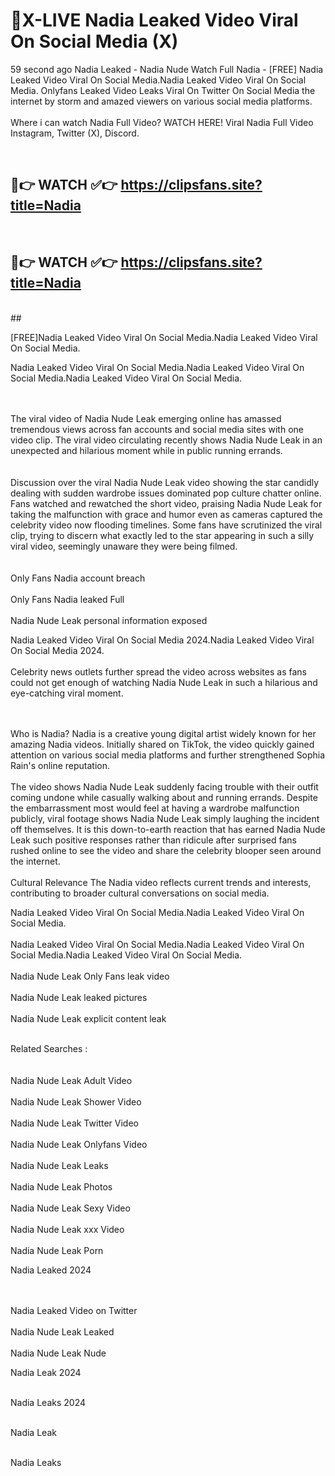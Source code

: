 # 🔴X-LIVE Nadia Leaked Video Viral On Social Media (X)<br>


59 second ago Nadia Leaked  - Nadia Nude  Watch Full Nadia - [FREE] Nadia Leaked Video Viral On Social Media.Nadia Leaked Video Viral On Social Media.   Onlyfans Leaked Video Leaks Viral On Twitter On Social Media the internet by storm and amazed viewers on various social media platforms. <br><br>
Where i can watch Nadia Full Video? WATCH HERE! Viral Nadia Full Video Instagram, Twitter (X), Discord. <br>


 <br>

##  🔴👉 WATCH ✅👉  <a href="https://clipsfans.site?title=Nadia&ref=git">https://clipsfans.site?title=Nadia</a> <br>
  <br>

##  🔴👉 WATCH ✅👉  <a href="https://clipsfans.site?title=Nadia&ref=git">https://clipsfans.site?title=Nadia</a> <br>
  <br>
  ##



[FREE]Nadia Leaked Video Viral On Social Media.Nadia Leaked Video Viral On Social Media. <br>

Nadia Leaked Video Viral On Social Media.Nadia Leaked Video Viral On Social Media.Nadia Leaked Video Viral On Social Media. <br>


  <br>

  <br>
The viral video of Nadia Nude Leak emerging online has amassed tremendous views across fan accounts and social media sites with one video clip. The viral video circulating recently shows Nadia Nude Leak in an unexpected and hilarious moment while in public running errands.<br>
<br>


<br>
Discussion over the viral Nadia Nude Leak video showing the star candidly dealing with sudden wardrobe issues dominated pop culture chatter online. Fans watched and rewatched the short video, praising Nadia Nude Leak for taking the malfunction with grace and humor even as cameras captured the celebrity video now flooding timelines. Some fans have scrutinized the viral clip, trying to discern what exactly led to the star appearing in such a silly viral video, seemingly unaware they were being filmed.<br>
<br>
<br> 
Only Fans Nadia account breach<br>
<br>
Only Fans Nadia leaked Full <br>
<br>
Nadia Nude Leak personal information exposed<br>

Nadia Leaked Video Viral On Social Media 2024.Nadia Leaked Video Viral On Social Media 2024. <br>
<br>
Celebrity news outlets further spread the video across websites as fans could not get enough of watching Nadia Nude Leak in such a hilarious and eye-catching viral moment.<br>
<br>

<br>
Who is Nadia? Nadia is a creative young digital artist widely known for her amazing Nadia videos. Initially shared on TikTok, the video quickly gained attention on various social media platforms and further strengthened Sophia Rain's online reputation.<br>
<br>
The video shows Nadia Nude Leak suddenly facing trouble with their outfit coming undone while casually walking about and running errands. Despite the embarrassment most would feel at having a wardrobe malfunction publicly, viral footage shows Nadia Nude Leak simply laughing the incident off themselves. It is this down-to-earth reaction that has earned Nadia Nude Leak such positive responses rather than ridicule after surprised fans rushed online to see the video and share the celebrity blooper seen around the internet.<br>
<br>
Cultural Relevance The Nadia video reflects current trends and interests, contributing to broader cultural conversations on social media.<br>

Nadia Leaked Video Viral On Social Media.Nadia Leaked Video Viral On Social Media.<br>
<br>
Nadia Leaked Video Viral On Social Media.Nadia Leaked Video Viral On Social Media.Nadia Leaked Video Viral On Social Media.<br>
<br>
Nadia Nude Leak Only Fans leak video<br>
<br>
Nadia Nude Leak leaked pictures<br>
<br>
Nadia Nude Leak explicit content leak<br>


<br>
Related Searches :<br>
<br>

<br>
Nadia Nude Leak Adult Video<br>
<br>
Nadia Nude Leak Shower Video<br>
<br>
Nadia Nude Leak Twitter Video<br>
<br>
Nadia Nude Leak Onlyfans Video<br>
<br>
Nadia Nude Leak Leaks<br>
<br>
Nadia Nude Leak Photos<br>

<br>
Nadia Nude Leak Sexy Video<br>
<br>
Nadia Nude Leak xxx Video<br>
<br>
Nadia Nude Leak Porn<br>

Nadia  Leaked 2024 <br> <br>
<br>

Nadia Leaked Video on Twitter <br>
<br>
Nadia Nude Leak Leaked<br>
<br>
Nadia Nude Leak Nude<br>


Nadia  Leak 2024 <br> <br>



Nadia  Leaks 2024 <br> <br>



 
Nadia  Leak<br> <br>



Nadia  Leaks<br> <br>





</p>




 



</p>










